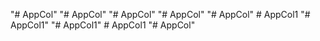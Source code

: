 "# AppCol" 
"# AppCol" 
"# AppCol" 
"# AppCol" 
"# AppCol" 
#   A p p C o l 1  
 "# AppCol1" 
"# AppCol1" 
#   A p p C o l 1  
 "# AppCol" 

